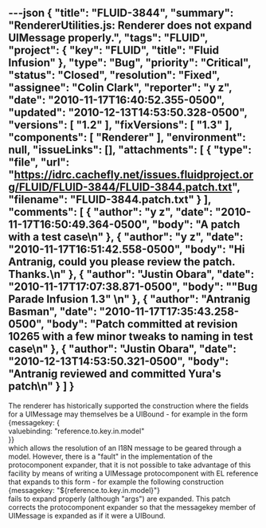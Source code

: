 ---json
{
  "title": "FLUID-3844",
  "summary": "RendererUtilities.js: Renderer does not expand UIMessage properly.",
  "tags": "FLUID",
  "project": {
    "key": "FLUID",
    "title": "Fluid Infusion"
  },
  "type": "Bug",
  "priority": "Critical",
  "status": "Closed",
  "resolution": "Fixed",
  "assignee": "Colin Clark",
  "reporter": "y z",
  "date": "2010-11-17T16:40:52.355-0500",
  "updated": "2010-12-13T14:53:50.328-0500",
  "versions": [
    "1.2"
  ],
  "fixVersions": [
    "1.3"
  ],
  "components": [
    "Renderer"
  ],
  "environment": null,
  "issueLinks": [],
  "attachments": [
    {
      "type": "file",
      "url": "https://idrc.cachefly.net/issues.fluidproject.org/FLUID/FLUID-3844/FLUID-3844.patch.txt",
      "filename": "FLUID-3844.patch.txt"
    }
  ],
  "comments": [
    {
      "author": "y z",
      "date": "2010-11-17T16:50:49.364-0500",
      "body": "A patch with a test case\n"
    },
    {
      "author": "y z",
      "date": "2010-11-17T16:51:42.558-0500",
      "body": "Hi Antranig, could you please review the patch. Thanks.\n"
    },
    {
      "author": "Justin Obara",
      "date": "2010-11-17T17:07:38.871-0500",
      "body": "\"Bug Parade Infusion 1.3\"&#x20;\n"
    },
    {
      "author": "Antranig Basman",
      "date": "2010-11-17T17:35:43.258-0500",
      "body": "Patch committed at revision 10265 with a few minor tweaks to naming in test case\n"
    },
    {
      "author": "Justin Obara",
      "date": "2010-12-13T14:53:50.321-0500",
      "body": "Antranig reviewed and committed Yura's patch\n"
    }
  ]
}
---
The renderer has historically supported the construction where the fields for a UIMessage may themselves be a UIBound - for example in the form\
{messagekey: {\
valuebinding: "reference.to.key.in.model"\
}}\
which allows the resolution of an I18N message to be geared through a model. However, there is a "fault" in the implementation of the protocomponent expander, that it is not possible to take advantage of this facility by means of writing a UIMessage protocomponent with EL reference that expands to this form - for example the following construction\
{messagekey: "${reference.to.key.in.model}"} \
fails to expand properly (although "args") are expanded. This patch corrects the protocomponent expander so that the messagekey member of UIMessage is expanded as if it were a UIBound.

        